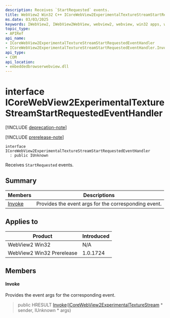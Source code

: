 ```yaml
---
description: Receives `StartRequested` events.
title: WebView2 Win32 C++ ICoreWebView2ExperimentalTextureStreamStartRequestedEventHandler
ms.date: 03/03/2025
keywords: IWebView2, IWebView2WebView, webview2, webview, win32 apps, win32, edge, ICoreWebView2, ICoreWebView2Controller, browser control, edge html, ICoreWebView2ExperimentalTextureStreamStartRequestedEventHandler
topic_type: 
- APIRef
api_name:
- ICoreWebView2ExperimentalTextureStreamStartRequestedEventHandler
- ICoreWebView2ExperimentalTextureStreamStartRequestedEventHandler.Invoke
api_type:
- COM
api_location:
- embeddedbrowserwebview.dll
---
```


# interface ICoreWebView2ExperimentalTextureStreamStartRequestedEventHandler

[!INCLUDE [deprecation-note](../includes/deprecation-note.md)]

[!INCLUDE [prerelease-note](../includes/prerelease-note.md)]

```
interface ICoreWebView2ExperimentalTextureStreamStartRequestedEventHandler
  : public IUnknown
```

Receives `StartRequested` events.

## Summary

 Members                        | Descriptions
--------------------------------|---------------------------------------------
[Invoke](#invoke) | Provides the event args for the corresponding event.

## Applies to

Product                         | Introduced
--------------------------------|---------------------------------------------
WebView2 Win32            |    N/A
WebView2 Win32 Prerelease |    1.0.1724

## Members

#### Invoke

Provides the event args for the corresponding event.

> public HRESULT [Invoke](#invoke)([ICoreWebView2ExperimentalTextureStream](icorewebview2experimentaltexturestream.md#icorewebview2experimentaltexturestream) * sender, IUnknown * args)

